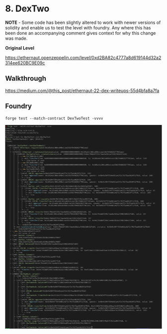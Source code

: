 # 8. DexTwo

**NOTE** - Some code has been slightly altered to work with newer versions of solidity and enable us to test the level with foundry. Any where this has been done an accompanying comment gives context for why this change was made.

**Original Level**

https://ethernaut.openzeppelin.com/level/0xd2BA82c4777a8d619144d32a2314ee620BC9E09c

## Walkthrough

https://medium.com/@this_post/ethernaut-22-dex-writeups-55d4bfa8a7fa

## Foundry

```
forge test --match-contract DexTwoTest -vvvv
```

![alt text](https://github.com/ciaranmcveigh5/ethernaut-x-foundry/blob/main/img/DexTwo.png?raw=true)
